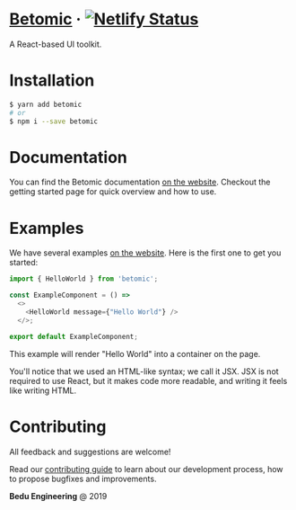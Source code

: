 # [Betomic](https://betomic.bedu.org/) &middot; [![Netlify Status](https://api.netlify.com/api/v1/badges/c677b73b-bfff-4d64-b767-d4244828f2fd/deploy-status)](https://app.netlify.com/sites/betomic/deploys)
A React-based UI toolkit.

# Installation
```sh
$ yarn add betomic
# or
$ npm i --save betomic
```

# Documentation 
You can find the Betomic documentation [on the website](https://betomic.bedu.org). Checkout the getting started page for quick overview and how to use.

# Examples
We have several examples [on the website](https://betomic.bedu.org). Here is the first one to get you started:

```js
import { HelloWorld } from 'betomic';

const ExampleComponent = () => 
  <>
    <HelloWorld message={"Hello World"} />
  </>;

export default ExampleComponent;
```

This example will render "Hello World" into a container on the page.

You'll notice that we used an HTML-like syntax; we call it JSX. JSX is not required to use React, but it makes code more readable, and writing it feels like writing HTML.

# Contributing
All feedback and suggestions are welcome!

Read our [contributing guide](https://github.com/ExponentialEducation/betomic/blob/develop/CONTRIBUTING.md) to learn about our development process, how to propose bugfixes and improvements.

**Bedu Engineering** @ 2019
